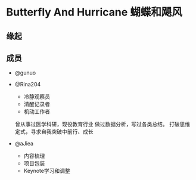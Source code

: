 # Butterfly And Hurricane 蝴蝶和飓风

## 缘起

## 成员
- @gunuo


- @Rina204
  -  冷静观察员
  -  清醒记录者
  -  机动工作者

  曾从事过医学科研，现役教育行业
  做过数据分析，写过各类总结。
  打破思维定式，寻求自我突破中前行、成长
  



- @aJiea
    - 内容梳理
    - 项目包装
    - Keynote学习和调整

